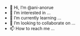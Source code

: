 - 👋 Hi, I’m @ani-anorue
- 👀 I’m interested in ...
- 🌱 I’m currently learning ...
- 💞️ I’m looking to collaborate on ...
- 📫 How to reach me ...

<!---
ani-anorue/ani-anorue is a ✨ special ✨ repository because its `README.md` (this file) appears on your GitHub profile.
You can click the Preview link to take a look at your changes.
--->
